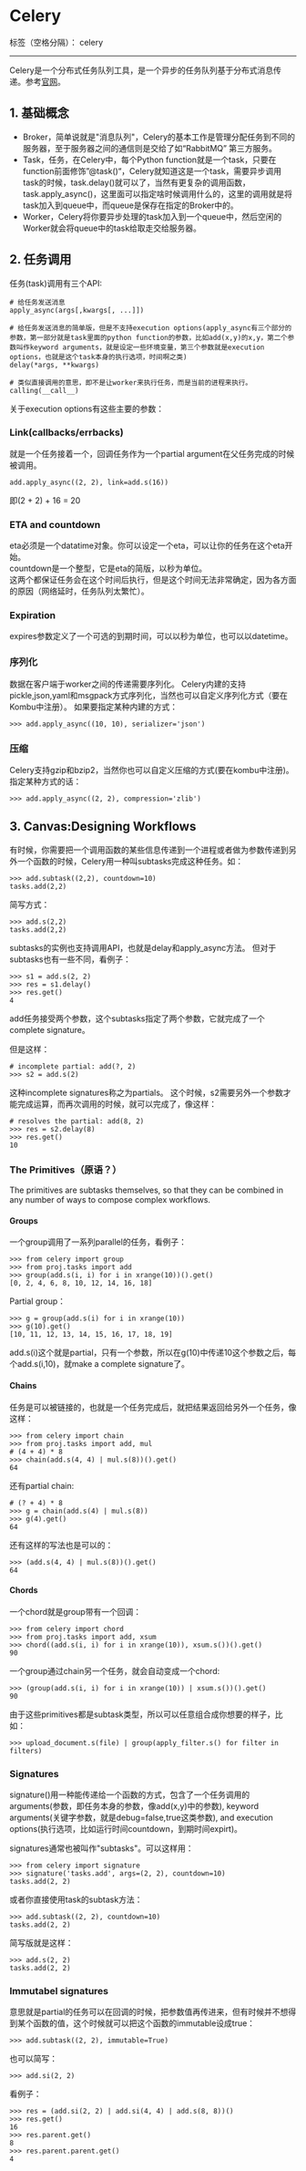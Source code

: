 # Celery

标签（空格分隔）： celery

---


Celery是一个分布式任务队列工具，是一个异步的任务队列基于分布式消息传递。参考[官网](http://www.celeryproject.org/)。  
## 1. 基础概念
- Broker，简单说就是"消息队列"，Celery的基本工作是管理分配任务到不同的服务器，至于服务器之间的通信则是交给了如“RabbitMQ” 第三方服务。
- Task，任务，在Celery中，每个Python function就是一个task，只要在function前面修饰”@task()“，Celery就知道这是一个task，需要异步调用task的时候，task.delay()就可以了，当然有更复杂的调用函数，task.apply_async()，这里面可以指定啥时候调用什么的，这里的调用就是将task加入到queue中，而queue是保存在指定的Broker中的。
- Worker，Celery将你要异步处理的task加入到一个queue中，然后空闲的Worker就会将queue中的task给取走交给服务器。


## 2. 任务调用  

任务(task)调用有三个API: 

    # 给任务发送消息
    apply_async(args[,kwargs[, ...]])
    
    # 给任务发送消息的简单版，但是不支持execution options(apply_async有三个部分的参数，第一部分就是task里面的python function的参数，比如add(x,y)的x,y，第二个参数叫作keyword arguments，就是设定一些环境变量，第三个参数就是execution options，也就是这个task本身的执行选项，时间啊之类)
    delay(*args, **kwargs)
    
    # 类似直接调用的意思，即不是让worker来执行任务，而是当前的进程来执行。
    calling(__call__)

关于execution options有这些主要的参数：
### Link(callbacks/errbacks)
就是一个任务接着一个，回调任务作为一个partial argument在父任务完成的时候被调用。

    add.apply_async((2, 2), link=add.s(16))

即(2 + 2) + 16 = 20

### ETA and countdown
eta必须是一个datatime对象。你可以设定一个eta，可以让你的任务在这个eta开始。  
countdown是一个整型，它是eta的简版，以秒为单位。  
这两个都保证任务会在这个时间后执行，但是这个时间无法非常确定，因为各方面的原因（网络延时，任务队列太繁忙）。

### Expiration
expires参数定义了一个可选的到期时间，可以以秒为单位，也可以以datetime。

### 序列化
数据在客户端于worker之间的传递需要序列化。
Celery内建的支持 pickle,json,yaml和msgpack方式序列化，当然也可以自定义序列化方式（要在Kombu中注册）。
如果要指定某种内建的方式：

    >>> add.apply_async((10, 10), serializer='json')
    
### 压缩
Celery支持gzip和bzip2，当然你也可以自定义压缩的方式(要在kombu中注册)。
指定某种方式的话：

    >>> add.apply_async((2, 2), compression='zlib')
    
## 3. Canvas:Designing Workflows
有时候，你需要把一个调用函数的某些信息传递到一个进程或者做为参数传递到另外一个函数的时候，Celery用一种叫subtasks完成这种任务。如：  

    >>> add.subtask((2,2), countdown=10)
    tasks.add(2,2)
简写方式：  

    >>> add.s(2,2)
    tasks.add(2,2)
    
subtasks的实例也支持调用API，也就是delay和apply_async方法。
但对于subtasks也有一些不同，看例子：

    >>> s1 = add.s(2, 2)
    >>> res = s1.delay()
    >>> res.get()
    4
add任务接受两个参数，这个subtasks指定了两个参数，它就完成了一个complete signature。  

但是这样：  

    # incomplete partial: add(?, 2)
    >>> s2 = add.s(2)

这种incomplete signatures称之为partials。
这个时候，s2需要另外一个参数才能完成运算，而再次调用的时候，就可以完成了，像这样：

    # resolves the partial: add(8, 2)
    >>> res = s2.delay(8)
    >>> res.get()
    10
    
### The Primitives（原语？）
The primitives are subtasks themselves, so that they can be combined in any number of ways to compose complex workflows.
#### Groups
一个group调用了一系列parallel的任务，看例子：

    >>> from celery import group
    >>> from proj.tasks import add
    >>> group(add.s(i, i) for i in xrange(10))().get()
    [0, 2, 4, 6, 8, 10, 12, 14, 16, 18]
    
Partial group：

    >>> g = group(add.s(i) for i in xrange(10))
    >>> g(10).get()
    [10, 11, 12, 13, 14, 15, 16, 17, 18, 19]

add.s(i)这个就是partial，只有一个参数，所以在g(10)中传递10这个参数之后，每个add.s(i,10)，就make a complete signature了。
    
#### Chains
任务是可以被链接的，也就是一个任务完成后，就把结果返回给另外一个任务，像这样：

    >>> from celery import chain
    >>> from proj.tasks import add, mul
    # (4 + 4) * 8
    >>> chain(add.s(4, 4) | mul.s(8))().get()
    64

还有partial chain:

    # (? + 4) * 8
    >>> g = chain(add.s(4) | mul.s(8))
    >>> g(4).get()
    64

还有这样的写法也是可以的：

    >>> (add.s(4, 4) | mul.s(8))().get()
    64

#### Chords
一个chord就是group带有一个回调：

    >>> from celery import chord
    >>> from proj.tasks import add, xsum
    >>> chord((add.s(i, i) for i in xrange(10)), xsum.s())().get()
    90
    
一个group通过chain另一个任务，就会自动变成一个chord:

    >>> (group(add.s(i, i) for i in xrange(10)) | xsum.s())().get()
    90
    
由于这些primitives都是subtask类型，所以可以任意组合成你想要的样子，比如：

    >>> upload_document.s(file) | group(apply_filter.s() for filter in filters)
    
### Signatures
signature()用一种能传递给一个函数的方式，包含了一个任务调用的 arguments(参数，即任务本身的参数，像add(x,y)中的参数), keyword arguments(关键字参数，就是debug=false,true这类参数), and execution options(执行选项，比如运行时间countdown，到期时间expirt)。

signatures通常也被叫作"subtasks"。可以这样用：

    >>> from celery import signature
    >>> signature('tasks.add', args=(2, 2), countdown=10)
    tasks.add(2, 2)

或者你直接使用task的subtask方法：

    >>> add.subtask((2, 2), countdown=10)
    tasks.add(2, 2)

简写版就是这样：

    >>> add.s(2, 2)
    tasks.add(2, 2)

### Immutabel signatures
意思就是partial的任务可以在回调的时候，把参数值再传进来，但有时候并不想得到某个函数的值，这个时候就可以把这个函数的immutable设成true：

    >>> add.subtask((2, 2), immutable=True)
    
也可以简写：

    >>> add.si(2, 2)
    
看例子：

    >>> res = (add.si(2, 2) | add.si(4, 4) | add.s(8, 8))()
    >>> res.get()
    16
    >>> res.parent.get()
    8
    >>> res.parent.parent.get()
    4

